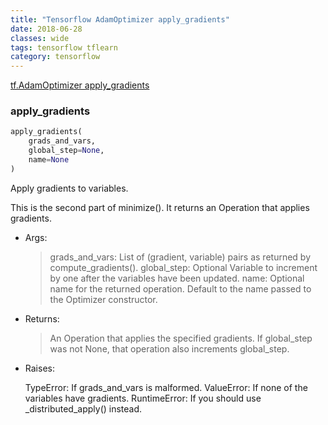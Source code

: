 ```yaml
---
title: "Tensorflow AdamOptimizer apply_gradients"
date: 2018-06-28
classes: wide
tags: tensorflow tflearn
category: tensorflow
---
```


[tf.AdamOptimizer apply_gradients](https://devdocs.io/tensorflow~python/tf/train/adamoptimizer)


### apply_gradients

```python
apply_gradients(
    grads_and_vars,
    global_step=None,
    name=None
)
```

Apply gradients to variables.

This is the second part of minimize(). It returns an Operation that applies gradients.
- Args:

  > grads_and_vars: List of (gradient, variable) pairs as returned by compute_gradients().
    global_step: Optional Variable to increment by one after the variables have been updated.
    name: Optional name for the returned operation. Default to the name passed to the Optimizer constructor.

- Returns:

  > An Operation that applies the specified gradients. If global_step was not None, that operation also increments global_step.
- Raises:

    TypeError: If grads_and_vars is malformed.
    ValueError: If none of the variables have gradients.
    RuntimeError: If you should use _distributed_apply() instead.
